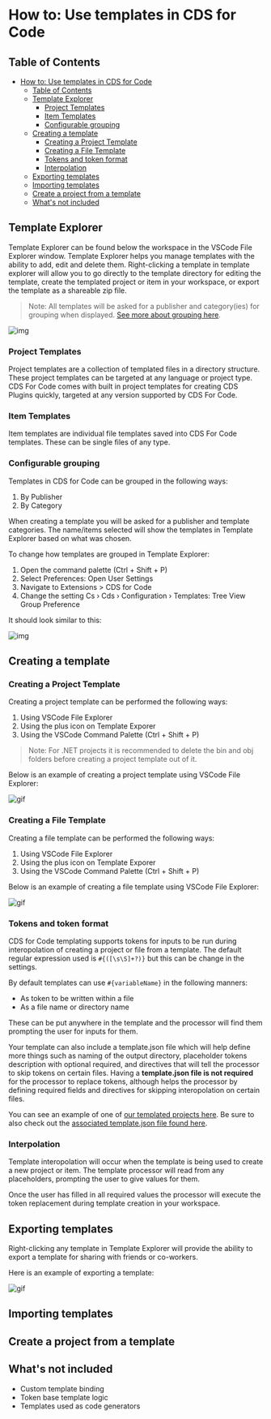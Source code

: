 # How to: Use templates in CDS for Code

## Table of Contents

- [How to: Use templates in CDS for Code](#how-to-use-templates-in-cds-for-code)
  - [Table of Contents](#table-of-contents)
  - [Template Explorer](#template-explorer)
    - [Project Templates](#project-templates)
    - [Item Templates](#item-templates)
    - [Configurable grouping](#configurable-grouping)
  - [Creating a template](#creating-a-template)
    - [Creating a Project Template](#creating-a-project-template)
    - [Creating a File Template](#creating-a-file-template)
    - [Tokens and token format](#tokens-and-token-format)
    - [Interpolation](#interpolation)
  - [Exporting templates](#exporting-templates)
  - [Importing templates](#importing-templates)
  - [Create a project from a template](#create-a-project-from-a-template)
  - [What's not included](#whats-not-included)

## Template Explorer

Template Explorer can be found below the workspace in the VSCode File Explorer window. Template Explorer helps you manage templates with the ability to add, edit and delete them. Right-clicking a template in template explorer will allow you to go directly to the template directory for editing the template, create the templated project or item in your workspace, or export the template as a shareable zip file.

> Note: All templates will be asked for a publisher and category(ies) for grouping when displayed. [See more about grouping here](#configurable-grouping).

![img](../../images/cds-template-explorer.png)

### Project Templates

Project templates are a collection of templated files in a directory structure. These project templates can be targeted at any language or project type. CDS For Code comes with built in project templates for creating CDS Plugins quickly, targeted at any version supported by CDS For Code.

### Item Templates

Item templates are individual file templates saved into CDS For Code templates. These can be single files of any type.

### Configurable grouping

Templates in CDS for Code can be grouped in the following ways:

1. By Publisher
2. By Category

When creating a template you will be asked for a publisher and template categories. The name/items selected will show the templates in Template Explorer based on what was chosen.

To change how templates are grouped in Template Explorer:

1. Open the command palette (Ctrl + Shift + P)
2. Select Preferences: Open User Settings
3. Navigate to Extensions > CDS for Code
4. Change the setting Cs › Cds › Configuration › Templates: Tree View Group Preference

It should look similar to this:

![img](../../images/cds-settings-template-group.png)

## Creating a template

### Creating a Project Template

Creating a project template can be performed the following ways:

1. Using VSCode File Explorer
2. Using the plus icon on Template Exporer
3. Using the VSCode Command Palette (Ctrl + Shift + P)

> Note: For .NET projects it is recommended to delete the bin and obj folders before creating a project template out of it.

Below is an example of creating a project template using VSCode File Explorer:

![gif](../../images/create-project-template.gif)

### Creating a File Template

Creating a file template can be performed the following ways:

1. Using VSCode File Explorer
2. Using the plus icon on Template Exporer
3. Using the VSCode Command Palette (Ctrl + Shift + P)

Below is an example of creating a file template using VSCode File Explorer:

![gif](../../images/create-item-template.gif)

### Tokens and token format

CDS for Code templating supports tokens for inputs to be run during interopolation of creating a project or file from a template. The default regular expression used is `#{([\s\S]+?)}` but this can be change in the settings.

By default templates can use `#{variableName}` in the following manners:

- As token to be written within a file
- As a file name or directory name

These can be put anywhere in the template and the processor will find them prompting the user for inputs for them.

Your template can also include a template.json file which will help define more things such as naming of the output directory, placeholder tokens description with optional required, and directives that will tell the processor to skip tokens on certain files. Having a **template.json file is not required** for the processor to replace tokens, although helps the processor by defining required fields and directives for skipping interopolation on certain files.

You can see an example of one of [our templated projects here](https://github.com/cloudsmithconsulting/cds-for-code/tree/master/resources/templates/UserTemplates/CloudSmith.Cds.SamplePlugin.v9.0). Be sure to also check out the [associated template.json file found here](https://github.com/cloudsmithconsulting/cds-for-code/blob/master/resources/templates/UserTemplates/CloudSmith.Cds.SamplePlugin.v9.0/template.json).

### Interpolation

Template interopolation will occur when the template is being used to create a new project or item. The template processor will read from any placeholders, prompting the user to give values for them.

Once the user has filled in all required values the processor will execute the token replacement during template creation in your workspace.

## Exporting templates

Right-clicking any template in Template Explorer will provide the ability to export a template for sharing with friends or co-workers.

Here is an example of exporting a template:

![gif](../../images/export-template.gif)

## Importing templates

## Create a project from a template

## What's not included

- Custom template binding
- Token base template logic
- Templates used as code generators
